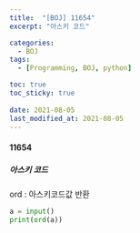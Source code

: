 ```yaml
---
title:  "[BOJ] 11654"
excerpt: "아스키 코드"

categories:
  - BOJ
tags:
  - [Programming, BOJ, python]

toc: true
toc_sticky: true
 
date: 2021-08-05
last_modified_at: 2021-08-05
---
```


#### 11654
##### 아스키 코드
ord : 아스키코드값 반환
```python
a = input()
print(ord(a))
```